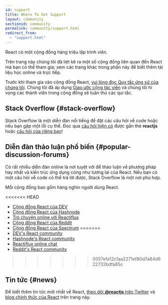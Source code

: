 ```yaml
---
id: support
title: Where To Get Support
layout: community
sectionid: community
permalink: community/support.html
redirect_from:
  - "support.html"
---
```


React có một cộng đồng hàng triệu lập trình viên.

Trên trang này chúng tôi đã liệt kê ra một số cộng đồng liên quan đến React mà bạn có thể tham gia; xem các trang khác trong phần này để biết thêm tài liệu học online và trực tiếp.

Trước khi tham gia vào cộng đồng React, [vui lòng đọc Quy tắc ứng xử của chúng tôi](https://github.com/facebook/react/blob/main/CODE_OF_CONDUCT.md). Chúng tôi đã áp dụng [Giao ước cộng tác viên](https://www.contributor-covenant.org/) và chúng tôi hi vọng các thành viên trong cộng đồng sẽ tuân thủ các qui tắc.

## Stack Overflow {#stack-overflow}

Stack Overflow là một diễn đàn nổi tiếng để đặt các câu hỏi về code hoặc nếu bạn gặp một lỗi cụ thể. Đọc qua [câu hỏi hiện có](https://stackoverflow.com/questions/tagged/reactjs) được gắn thẻ **reactjs** hoặc [câu hỏi của riêng bạn](https://stackoverflow.com/questions/ask?tags=reactjs)!

## Diễn đàn thảo luận phổ biến {#popular-discussion-forums}

Có rất nhiều diễn đàn online là nơi tuyệt vời để thảo luận về phương pháp hay nhất và kiến trúc ứng dụng cũng như tương lai của React. Nếu bạn có một câu hỏi về code có thể trả lời được, Stack Overflow là một nơi phù hợp.

Mỗi cộng đồng bao gồm hàng nghìn người dùng React.

<<<<<<< HEAD
* [Cộng đồng React của DEV](https://dev.to/t/react)
* [Cộng đồng React của Hashnode](https://hashnode.com/n/reactjs)
* [Trò chuyện online với Reactiflux](https://discord.gg/reactiflux)
* [Cộng đồng React của Reddit](https://www.reddit.com/r/reactjs/)
* [Cộng đồng React của Spectrum](https://spectrum.chat/react)
=======
* [DEV's React community](https://dev.to/t/react)
* [Hashnode's React community](https://hashnode.com/n/reactjs)
* [Reactiflux online chat](https://discord.gg/reactiflux)
* [Reddit's React community](https://www.reddit.com/r/reactjs/)
>>>>>>> 0057efa12c1aa2271ef80d7a84d622732bdfa85c

## Tin tức {#news}

Để biết thêm tin tức mới nhất về React, [theo dõi **@reactjs** trên Twitter](https://twitter.com/reactjs) và [blog chính thức của React](/blog/) trên trang này.
